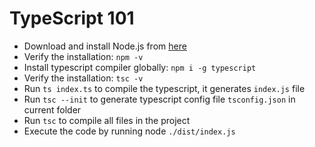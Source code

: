 # TypeScript 101
- Download and install Node.js from [here](https://nodejs.org/en/download/)
- Verify the installation: `npm -v`
- Install typescript compiler globally: `npm i -g typescript`
- Verify the installation: `tsc -v`
- Run `ts index.ts` to compile the typescript, it generates `index.js` file
- Run `tsc --init` to generate typescript config file `tsconfig.json` in current folder
- Run `tsc` to compile all files in the project
- Execute the code by running node `./dist/index.js`

